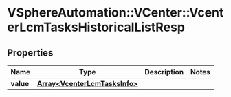 # VSphereAutomation::VCenter::VcenterLcmTasksHistoricalListResp

## Properties
Name | Type | Description | Notes
------------ | ------------- | ------------- | -------------
**value** | [**Array&lt;VcenterLcmTasksInfo&gt;**](VcenterLcmTasksInfo.md) |  | 


